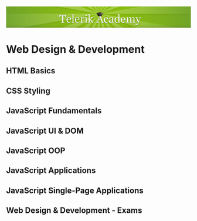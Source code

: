 <p align="center"><a href="http://academy.telerik.com/">
<img src="https://raw.githubusercontent.com/velialarm/TelerikAcademy/master/telerik-academy.png" /></a></p>


# Web Design & Development

## HTML Basics

## CSS Styling

## JavaScript Fundamentals

## JavaScript UI & DOM 

## JavaScript OOP

## JavaScript Applications

## JavaScript Single-Page Applications

## Web Design & Development - Exams
